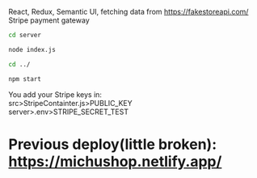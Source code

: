  React, Redux, Semantic UI, fetching data from https://fakestoreapi.com/ 
 <br />
 Stripe payment gateway
```sh
cd server
```
```sh
node index.js
```
```sh
cd ../
```
```sh
npm start
```
You add your Stripe keys in:  <br />
src>StripeContainter.js>PUBLIC_KEY  <br />
server>.env>STRIPE_SECRET_TEST  <br />

# Previous deploy(little broken): https://michushop.netlify.app/
